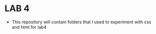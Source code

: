 # LAB 4 
* This repository will contain folders that I used to experiment with css and html for lab4